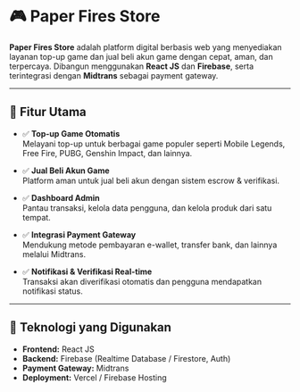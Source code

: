 # 🎮 Paper Fires Store

**Paper Fires Store** adalah platform digital berbasis web yang menyediakan layanan top-up game dan jual beli akun game dengan cepat, aman, dan terpercaya. Dibangun menggunakan **React JS** dan **Firebase**, serta terintegrasi dengan **Midtrans** sebagai payment gateway.

---

## 🚀 Fitur Utama

- ✅ **Top-up Game Otomatis**  
  Melayani top-up untuk berbagai game populer seperti Mobile Legends, Free Fire, PUBG, Genshin Impact, dan lainnya.

- ✅ **Jual Beli Akun Game**  
  Platform aman untuk jual beli akun dengan sistem escrow & verifikasi.

- ✅ **Dashboard Admin**  
  Pantau transaksi, kelola data pengguna, dan kelola produk dari satu tempat.

- ✅ **Integrasi Payment Gateway**  
  Mendukung metode pembayaran e-wallet, transfer bank, dan lainnya melalui Midtrans.

- ✅ **Notifikasi & Verifikasi Real-time**  
  Transaksi akan diverifikasi otomatis dan pengguna mendapatkan notifikasi status.

---

## 🧰 Teknologi yang Digunakan

- **Frontend:** React JS  
- **Backend:** Firebase (Realtime Database / Firestore, Auth)  
- **Payment Gateway:** Midtrans  
- **Deployment:** Vercel / Firebase Hosting  